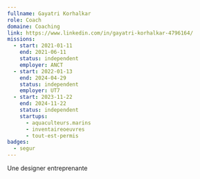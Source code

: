 ```yaml
---
fullname: Gayatri Korhalkar
role: Coach
domaine: Coaching
link: https://www.linkedin.com/in/gayatri-korhalkar-4796164/
missions:
  - start: 2021-01-11
    end: 2021-06-11
    status: independent
    employer: ANCT
  - start: 2022-01-13
    end: 2024-04-29
    status: independent
    employer: UT7
  - start: 2023-11-22
    end: 2024-11-22
    status: independent
    startups:
      - aquaculteurs.marins
      - inventaireoeuvres
      - tout-est-permis
badges:
  - segur
---
```

Une designer entreprenante